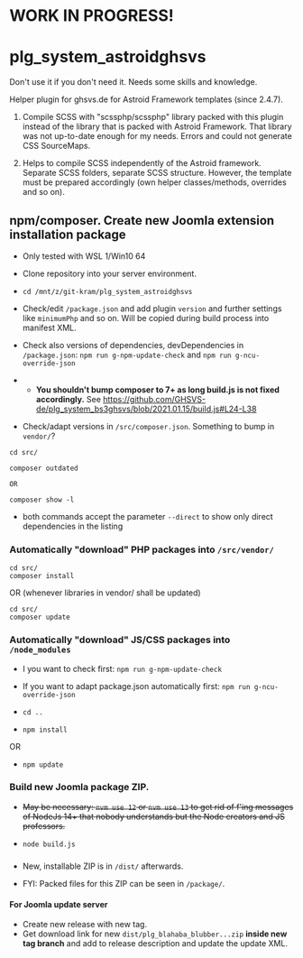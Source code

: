 # WORK IN PROGRESS!

# plg_system_astroidghsvs

Don't use it if you don't need it. Needs some skills and knowledge.

Helper plugin for ghsvs.de for Astroid Framework templates (since 2.4.7).

1) Compile SCSS with "scssphp/scssphp" library packed with this plugin instead of the library that is packed with Astroid Framework. That library was not up-to-date enough for my needs. Errors and could not generate CSS SourceMaps.

2) Helps to compile SCSS independently of the Astroid framework. Separate SCSS folders, separate SCSS structure. However, the template must be prepared accordingly (own helper classes/methods, overrides and so on).

## npm/composer. Create new Joomla extension installation package

- Only tested with WSL 1/Win10 64

- Clone repository into your server environment.

- `cd /mnt/z/git-kram/plg_system_astroidghsvs`

- Check/edit `/package.json` and add plugin `version` and further settings like `minimumPhp` and so on. Will be copied during build process into manifest XML.

- Check also versions of dependencies, devDependencies in `/package.json`: `npm run g-npm-update-check` and `npm run g-ncu-override-json`

- - **You shouldn't bump composer to 7+ as long build.js is not fixed accordingly.** See https://github.com/GHSVS-de/plg_system_bs3ghsvs/blob/2021.01.15/build.js#L24-L38

- Check/adapt versions in `/src/composer.json`. Something to bump in `vendor/`?

```
cd src/

composer outdated

OR

composer show -l
```
- both commands accept the parameter `--direct` to show only direct dependencies in the listing

### Automatically "download" PHP packages into `/src/vendor/`

```
cd src/
composer install
```

OR
(whenever libraries in vendor/ shall be updated)

```
cd src/
composer update
```

### Automatically "download" JS/CSS packages into `/node_modules`

- I you want to check first: `npm run g-npm-update-check`

- If you want to adapt package.json automatically first: `npm run g-ncu-override-json`


- `cd ..`
- `npm install`

OR

- `npm update`

### Build new Joomla package ZIP.

- <strike>May be necessary: `nvm use 12` or `nvm use 13` to get rid of f'ing messages of NodeJs 14+ that nobody understands but the Node creators and JS professors.</strike>

- `node build.js`

#####
- New, installable ZIP is in `/dist/` afterwards.

- FYI: Packed files for this ZIP can be seen in `/package/`.

#### For Joomla update server
- Create new release with new tag.
- Get download link for new `dist/plg_blahaba_blubber...zip` **inside new tag branch** and add to release description and update the update XML.
